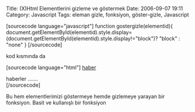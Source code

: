 Title: (X)Html Elementlerini gizleme ve göstermek
Date: 2006-09-07 19:11
Category: Javascript
Tags: eleman gizle, fonksiyon, göster-gizle, Javascript

[sourcecode language="javascript"] function gostergizle(elementid){
document.getElementById(elementid).style.display=
(document.getElementById(elementid).style.display!="block")? "block" :
"none" } [/sourcecode]

kod kısmında da

[sourcecode language="html"] <a
href="javascript:gostergizle('haber')">haber</a> <div
id="haber">haberler .......</div> [/sourcecode]

Bu hem elementlerimizi göstermeye hemde gizlemeye yarayan bir fonksiyon.
Basit ve kullanışlı bir fonksiyon

</p>

